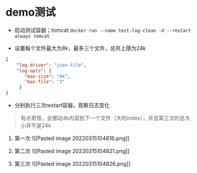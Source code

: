 # demo测试
* 启动测试容器；tomcat
`docker run --name test-log-clean -d --restart always tomcat`

* 设置每个文件最大为8k，最多三个文件，总共上限为24k
```json
{
    "log-driver": "json-file",
    "log-opts": {
       "max-size": "8k",
       "max-file": "3" 
     }
}
```

* 分别执行三次restart容器，观察日志变化
> 有点奇怪，会挪动4k内容到下一个文件（大的index），并且第三次的总大小并不是24k
1. 第一次
![[Pasted image 20220315104816.png]]

2. 第二次
![[Pasted image 20220315104821.png]]

3. 第三次
![[Pasted image 20220315104826.png]]